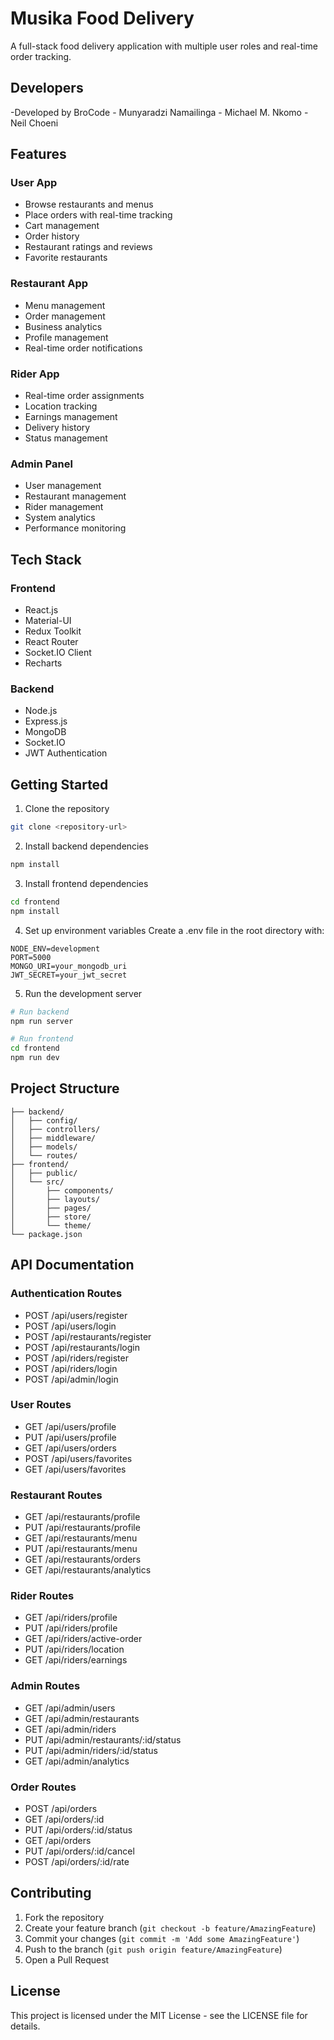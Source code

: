 # Musika Food Delivery

A full-stack food delivery application with multiple user roles and real-time order tracking.

## Developers

-Developed by BroCode 
                        - Munyaradzi Namailinga
                        - Michael M. Nkomo
                        - Neil Choeni

## Features

### User App
- Browse restaurants and menus
- Place orders with real-time tracking
- Cart management
- Order history
- Restaurant ratings and reviews
- Favorite restaurants

### Restaurant App
- Menu management
- Order management
- Business analytics
- Profile management
- Real-time order notifications

### Rider App
- Real-time order assignments
- Location tracking
- Earnings management
- Delivery history
- Status management

### Admin Panel
- User management
- Restaurant management
- Rider management
- System analytics
- Performance monitoring

## Tech Stack

### Frontend
- React.js
- Material-UI
- Redux Toolkit
- React Router
- Socket.IO Client
- Recharts

### Backend
- Node.js
- Express.js
- MongoDB
- Socket.IO
- JWT Authentication

## Getting Started

1. Clone the repository
```bash
git clone <repository-url>
```

2. Install backend dependencies
```bash
npm install
```

3. Install frontend dependencies
```bash
cd frontend
npm install
```

4. Set up environment variables
Create a .env file in the root directory with:
```
NODE_ENV=development
PORT=5000
MONGO_URI=your_mongodb_uri
JWT_SECRET=your_jwt_secret
```

5. Run the development server
```bash
# Run backend
npm run server

# Run frontend
cd frontend
npm run dev
```

## Project Structure

```
├── backend/
│   ├── config/
│   ├── controllers/
│   ├── middleware/
│   ├── models/
│   └── routes/
├── frontend/
│   ├── public/
│   └── src/
│       ├── components/
│       ├── layouts/
│       ├── pages/
│       ├── store/
│       └── theme/
└── package.json
```

## API Documentation

### Authentication Routes
- POST /api/users/register
- POST /api/users/login
- POST /api/restaurants/register
- POST /api/restaurants/login
- POST /api/riders/register
- POST /api/riders/login
- POST /api/admin/login

### User Routes
- GET /api/users/profile
- PUT /api/users/profile
- GET /api/users/orders
- POST /api/users/favorites
- GET /api/users/favorites

### Restaurant Routes
- GET /api/restaurants/profile
- PUT /api/restaurants/profile
- GET /api/restaurants/menu
- PUT /api/restaurants/menu
- GET /api/restaurants/orders
- GET /api/restaurants/analytics

### Rider Routes
- GET /api/riders/profile
- PUT /api/riders/profile
- GET /api/riders/active-order
- PUT /api/riders/location
- GET /api/riders/earnings

### Admin Routes
- GET /api/admin/users
- GET /api/admin/restaurants
- GET /api/admin/riders
- PUT /api/admin/restaurants/:id/status
- PUT /api/admin/riders/:id/status
- GET /api/admin/analytics

### Order Routes
- POST /api/orders
- GET /api/orders/:id
- PUT /api/orders/:id/status
- GET /api/orders
- PUT /api/orders/:id/cancel
- POST /api/orders/:id/rate

## Contributing

1. Fork the repository
2. Create your feature branch (`git checkout -b feature/AmazingFeature`)
3. Commit your changes (`git commit -m 'Add some AmazingFeature'`)
4. Push to the branch (`git push origin feature/AmazingFeature`)
5. Open a Pull Request

## License

This project is licensed under the MIT License - see the LICENSE file for details.

